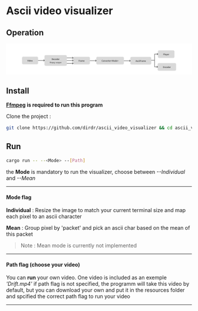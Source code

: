 # Ascii video visualizer

## Operation

![schema](./schema.png)

## Install
**[Ffmpeg](https://ffmpeg.org/download.html) is required to run this program**

Clone the project :

```sh
git clone https://github.com/dirdr/ascii_video_visualizer && cd ascii_video_visualizer
```

## Run

```sh
cargo run -- --<Mode> --[Path]
```

the **Mode** is mandatory to run the visualizer, choose between _--Individual_ and _--Mean_

---

#### Mode flag

**Individual** : Resize the image to match your current terminal size and map each pixel to an ascii character

**Mean** : Group pixel by 'packet' and pick an ascii char based on the mean of this packet

> Note : Mean mode is currently not implemented

---

#### Path flag (choose your video)

You can **run** your own video.
One video is included as an exemple _'Drift.mp4'_
if path flag is not specified, the programm will take this video
by default, but
you can download your own and put it in the resources folder
and spcified the correct path flag to run your video

---
